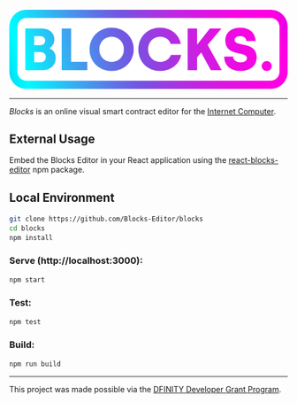 ![Blocks.](./public/img/logo-gradient.png)

---

*Blocks* is an online visual smart contract editor for the [Internet Computer](https://dfinity.org/).


## External Usage

Embed the Blocks Editor in your React application using the [react-blocks-editor](https://www.npmjs.com/package/react-blocks-editor) npm package.

## Local Environment

```sh
git clone https://github.com/Blocks-Editor/blocks
cd blocks
npm install
```

### Serve (http://localhost:3000):

```bash
npm start
```

### Test:

```bash
npm test
```

### Build:

```bash
npm run build
```

---

This project was made possible via the [DFINITY Developer Grant Program](https://dfinity.org/grants/).
